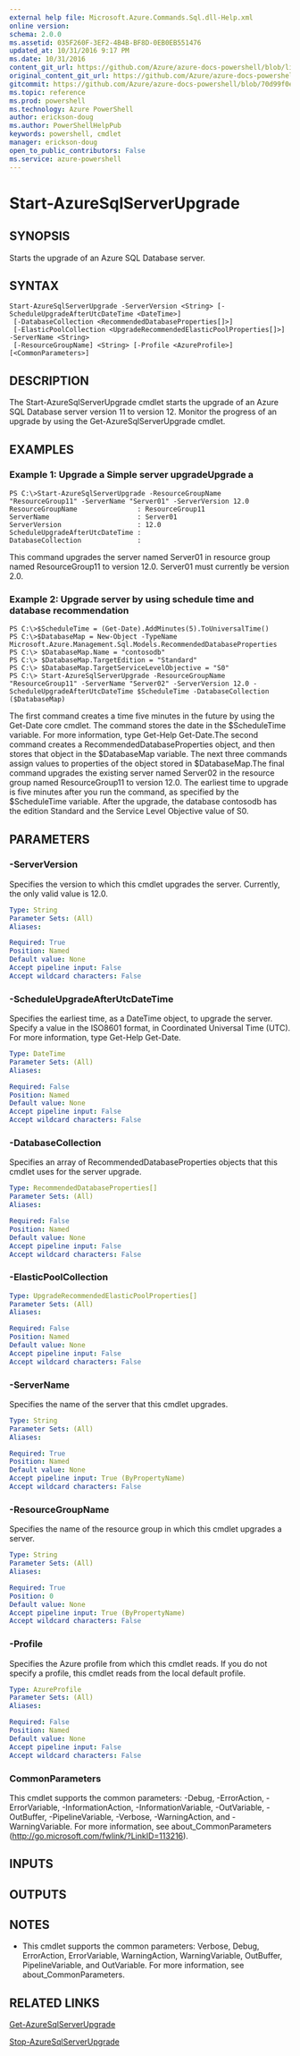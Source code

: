 ```yaml
---
external help file: Microsoft.Azure.Commands.Sql.dll-Help.xml
online version: 
schema: 2.0.0
ms.assetid: 035F260F-3EF2-4B4B-BF8D-0EB0EB551476
updated_at: 10/31/2016 9:17 PM
ms.date: 10/31/2016
content_git_url: https://github.com/Azure/azure-docs-powershell/blob/live/azureps-cmdlets-docs/ResourceManager/AzureRM.Sql/v0.9.8/Start-AzureSqlServerUpgrade.md
original_content_git_url: https://github.com/Azure/azure-docs-powershell/blob/live/azureps-cmdlets-docs/ResourceManager/AzureRM.Sql/v0.9.8/Start-AzureSqlServerUpgrade.md
gitcommit: https://github.com/Azure/azure-docs-powershell/blob/70d99f0e924efe152eb73454f7898f92d5a5db64/azureps-cmdlets-docs/ResourceManager/AzureRM.Sql/v0.9.8/Start-AzureSqlServerUpgrade.md
ms.topic: reference
ms.prod: powershell
ms.technology: Azure PowerShell
author: erickson-doug
ms.author: PowerShellHelpPub
keywords: powershell, cmdlet
manager: erickson-doug
open_to_public_contributors: False
ms.service: azure-powershell
---
```


# Start-AzureSqlServerUpgrade

## SYNOPSIS
Starts the upgrade of an Azure SQL Database server.

## SYNTAX

```
Start-AzureSqlServerUpgrade -ServerVersion <String> [-ScheduleUpgradeAfterUtcDateTime <DateTime>]
 [-DatabaseCollection <RecommendedDatabaseProperties[]>]
 [-ElasticPoolCollection <UpgradeRecommendedElasticPoolProperties[]>] -ServerName <String>
 [-ResourceGroupName] <String> [-Profile <AzureProfile>] [<CommonParameters>]
```

## DESCRIPTION
The Start-AzureSqlServerUpgrade cmdlet starts the upgrade of an Azure SQL Database server version 11 to version 12.
Monitor the progress of an upgrade by using the Get-AzureSqlServerUpgrade cmdlet.

## EXAMPLES

### Example 1: Upgrade a Simple server upgradeUpgrade a
```
PS C:\>Start-AzureSqlServerUpgrade -ResourceGroupName "ResourceGroup11" -ServerName "Server01" -ServerVersion 12.0
ResourceGroupName               : ResourceGroup11
ServerName                      : Server01
ServerVersion                   : 12.0
ScheduleUpgradeAfterUtcDateTime : 
DatabaseCollection              :
```

This command upgrades the server named Server01 in resource group named ResourceGroup11 to version 12.0.
Server01 must currently be version 2.0.

### Example 2: Upgrade server by using schedule time and database recommendation
```
PS C:\>$ScheduleTime = (Get-Date).AddMinutes(5).ToUniversalTime()
PS C:\>$DatabaseMap = New-Object -TypeName Microsoft.Azure.Management.Sql.Models.RecommendedDatabaseProperties
PS C:\> $DatabaseMap.Name = "contosodb"
PS C:\> $DatabaseMap.TargetEdition = "Standard"
PS C:\> $DatabaseMap.TargetServiceLevelObjective = "S0"
PS C:\> Start-AzureSqlServerUpgrade -ResourceGroupName "ResourceGroup11" -ServerName "Server02" -ServerVersion 12.0 -ScheduleUpgradeAfterUtcDateTime $ScheduleTime -DatabaseCollection ($DatabaseMap)
```

The first command creates a time five minutes in the future by using the Get-Date core cmdlet.
The command stores the date in the $ScheduleTime variable.
For more information, type Get-Help Get-Date.The second command creates a RecommendedDatabaseProperties object, and then stores that object in the $DatabaseMap variable.
The next three commands assign values to properties of the object stored in $DatabaseMap.The final command upgrades the existing server named Server02 in the  resource group named ResourceGroup11 to version 12.0.
The earliest time to upgrade is five minutes after you run the command, as specified by the $ScheduleTime variable.
After the upgrade, the database contosodb has the edition Standard and the Service Level Objective value of S0.

## PARAMETERS

### -ServerVersion
Specifies the version to which this cmdlet upgrades the server.
Currently, the only valid value is 12.0.

```yaml
Type: String
Parameter Sets: (All)
Aliases: 

Required: True
Position: Named
Default value: None
Accept pipeline input: False
Accept wildcard characters: False
```

### -ScheduleUpgradeAfterUtcDateTime
Specifies the earliest time, as a DateTime object, to upgrade the server.
Specify a value in the ISO8601 format, in Coordinated Universal Time (UTC).
For more information, type Get-Help Get-Date.

```yaml
Type: DateTime
Parameter Sets: (All)
Aliases: 

Required: False
Position: Named
Default value: None
Accept pipeline input: False
Accept wildcard characters: False
```

### -DatabaseCollection
Specifies an array of RecommendedDatabaseProperties objects that this cmdlet uses for the server upgrade.

```yaml
Type: RecommendedDatabaseProperties[]
Parameter Sets: (All)
Aliases: 

Required: False
Position: Named
Default value: None
Accept pipeline input: False
Accept wildcard characters: False
```

### -ElasticPoolCollection

```yaml
Type: UpgradeRecommendedElasticPoolProperties[]
Parameter Sets: (All)
Aliases: 

Required: False
Position: Named
Default value: None
Accept pipeline input: False
Accept wildcard characters: False
```

### -ServerName
Specifies the name of the server that this cmdlet upgrades.

```yaml
Type: String
Parameter Sets: (All)
Aliases: 

Required: True
Position: Named
Default value: None
Accept pipeline input: True (ByPropertyName)
Accept wildcard characters: False
```

### -ResourceGroupName
Specifies the name of the resource group in which this cmdlet upgrades a server.

```yaml
Type: String
Parameter Sets: (All)
Aliases: 

Required: True
Position: 0
Default value: None
Accept pipeline input: True (ByPropertyName)
Accept wildcard characters: False
```

### -Profile
Specifies the Azure profile from which this cmdlet reads.
If you do not specify a profile, this cmdlet reads from the local default profile.

```yaml
Type: AzureProfile
Parameter Sets: (All)
Aliases: 

Required: False
Position: Named
Default value: None
Accept pipeline input: False
Accept wildcard characters: False
```

### CommonParameters
This cmdlet supports the common parameters: -Debug, -ErrorAction, -ErrorVariable, -InformationAction, -InformationVariable, -OutVariable, -OutBuffer, -PipelineVariable, -Verbose, -WarningAction, and -WarningVariable. For more information, see about_CommonParameters (http://go.microsoft.com/fwlink/?LinkID=113216).

## INPUTS

## OUTPUTS

## NOTES
* This cmdlet supports the common parameters: Verbose, Debug, ErrorAction, ErrorVariable, WarningAction, WarningVariable, OutBuffer, PipelineVariable, and OutVariable. For more information, see about_CommonParameters.

## RELATED LINKS

[Get-AzureSqlServerUpgrade]()

[Stop-AzureSqlServerUpgrade]()


